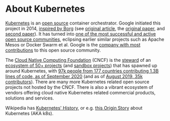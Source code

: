 # About Kubernetes

[Kubernetes](https://kubernetes.io) is an
[open source](https://github.com/kubernetes/kubernetes) container orchestrator.
Google initiated this project in 2014, [inspired by Borg](https://kubernetes.io/blog/2015/04/borg-predecessor-to-kubernetes/) (see [original article](https://static.googleusercontent.com/media/research.google.com/en//pubs/archive/44843.pdf), the [original paper](https://storage.googleapis.com/pub-tools-public-publication-data/pdf/43438.pdf), and [second paper](https://dl.acm.org/doi/pdf/10.1145/3342195.3387517)). It has turned into [one
of the most successful and active open source communities](https://www.cncf.io/blog/2017/06/05/30-highest-velocity-open-source-projects/), eclipsing earlier
similar projects such as Apache Mesos or Docker Swarm et al. Google is the
[company with most contributions](https://k8s.devstats.cncf.io/d/9/companies-table?orgId=1)
to this open source community.

The [Cloud Native Computing Foundation](https://www.cncf.io) (CNCF) is the
[steward](https://www.cncf.io/services-for-projects/) of an
[ecosystem of 50+ projects](https://www.cncf.io/projects/) (and [sandbox projects](https://www.cncf.io/sandbox-projects/)) that has spawned up around Kubernetes, with [97k people from 177 countries contributing 1.3B lines of code, as of September 2020](https://youtu.be/u71aL6aVDPg?t=168) (and as of [August 2019, 35k contributors](https://www.cncf.io/cncf-kubernetes-project-journey/)).
There are many more Kubernetes related open source projects not hosted by the CNCF. There is also a vibrant ecosystem of vendors offering cloud native Kubernetes related commercial products, solutions and services.

Wikipedia has [Kubernetes' History](https://en.wikipedia.org/wiki/Kubernetes#History), or
e.g. [this Origin Story](https://kube.academy/lessons/the-origin-of-kubernetes)
about Kubernetes (AKA k8s).
